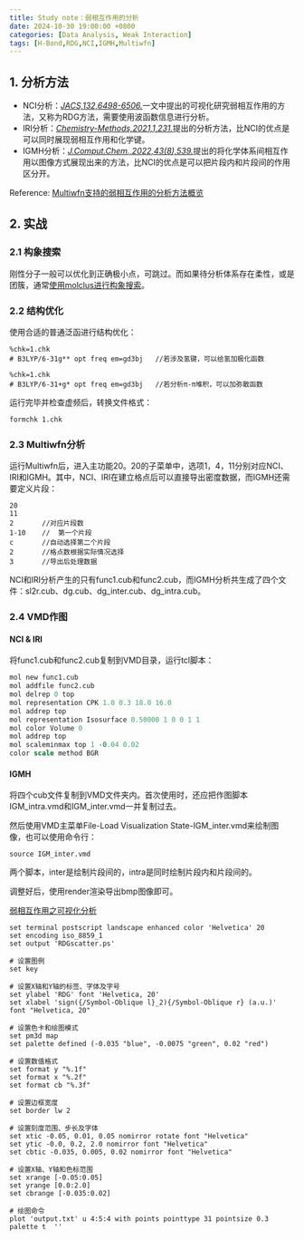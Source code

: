 ```yaml
---
title: Study note：弱相互作用的分析
date: 2024-10-30 19:00:00 +0800
categories: [Data Analysis, Weak Interaction]
tags: [H-Bond,RDG,NCI,IGMH,Multiwfn]     
---
```

## 1. 分析方法
- NCI分析：[*JACS,132,6498-6506.*](https://pubs.acs.org/doi/10.1021/ja100936w)一文中提出的可视化研究弱相互作用的方法，又称为RDG方法，需要使用波函数信息进行分析。
- IRI分析：[*Chemistry-Methods,2021,1,231.*](https://chemistry-europe.onlinelibrary.wiley.com/doi/10.1002/cmtd.202100007#)提出的分析方法，比NCI的优点是可以同时展现弱相互作用和化学键。
- IGMH分析：[*J.Comput.Chem.,2022,43(8),539.*](https://onlinelibrary.wiley.com/action/showCitFormats?doi=10.1002%2Fjcc.26812)提出的将化学体系间相互作用以图像方式展现出来的方法，比NCI的优点是可以把片段内和片段间的作用区分开。

Reference: [Multiwfn支持的弱相互作用的分析方法概览](http://sobereva.com/252)

## 2. 实战
### 2.1 构象搜索
刚性分子一般可以优化到正确极小点，可跳过。而如果待分析体系存在柔性，或是团簇，通常[使用molclus进行构象搜索](https://bane-dysta.github.io/posts/molclus/)。

### 2.2 结构优化
使用合适的普通泛函进行结构优化：
```
%chk=1.chk
# B3LYP/6-31g** opt freq em=gd3bj   //若涉及氢键，可以给氢加极化函数

%chk=1.chk
# B3LYP/6-31+g* opt freq em=gd3bj   //若分析π-π堆积，可以加弥散函数
```
运行完毕并检查虚频后，转换文件格式：
```bash
formchk 1.chk
```
### 2.3 Multiwfn分析
运行Multiwfn后，进入主功能20。20的子菜单中，选项1，4，11分别对应NCI、IRI和IGMH。其中，NCI、IRI在建立格点后可以直接导出密度数据，而IGMH还需要定义片段：
```
20
11
2       //对应片段数
1-10    //  第一个片段
c       //自动选择第二个片段
2       //格点数根据实际情况选择
3       //导出后处理数据
```
NCI和IRI分析产生的只有func1.cub和func2.cub，而IGMH分析共生成了四个文件：sl2r.cub、dg.cub、dg_inter.cub、dg_intra.cub。
### 2.4 VMD作图
#### NCI & IRI
将func1.cub和func2.cub复制到VMD目录，运行tcl脚本：
~~~tcl
mol new func1.cub
mol addfile func2.cub
mol delrep 0 top
mol representation CPK 1.0 0.3 18.0 16.0
mol addrep top
mol representation Isosurface 0.50000 1 0 0 1 1
mol color Volume 0
mol addrep top
mol scaleminmax top 1 -0.04 0.02
color scale method BGR
~~~

#### IGMH
将四个cub文件复制到VMD文件夹内。首次使用时，还应把作图脚本IGM_intra.vmd和IGM_inter.vmd一并复制过去。

然后使用VMD主菜单File-Load Visualization State-IGM_inter.vmd来绘制图像，也可以使用命令行：
```
source IGM_inter.vmd
```
两个脚本，inter是绘制片段间的，intra是同时绘制片段内和片段间的。

调整好后，使用render渲染导出bmp图像即可。

[弱相互作用之可视化分析](https://zhuanlan.zhihu.com/p/665460526)
```
set terminal postscript landscape enhanced color 'Helvetica' 20
set encoding iso_8859_1
set output 'RDGscatter.ps'

# 设置图例
set key

# 设置X轴和Y轴的标签、字体及字号
set ylabel 'RDG' font 'Helvetica, 20'
set xlabel 'sign({/Symbol-Oblique l}_2){/Symbol-Oblique r} (a.u.)' font "Helvetica, 20"

# 设置色卡和绘图模式
set pm3d map
set palette defined (-0.035 "blue", -0.0075 "green", 0.02 "red")

# 设置数值格式
set format y "%.1f"
set format x "%.2f"
set format cb "%.3f"

# 设置边框宽度
set border lw 2

# 设置刻度范围、步长及字体
set xtic -0.05, 0.01, 0.05 nomirror rotate font "Helvetica"
set ytic -0.0, 0.2, 2.0 nomirror font "Helvetica"
set cbtic -0.035, 0.005, 0.02 nomirror font "Helvetica"

# 设置X轴、Y轴和色标范围
set xrange [-0.05:0.05]
set yrange [0.0:2.0]
set cbrange [-0.035:0.02]

# 绘图命令
plot 'output.txt' u 4:5:4 with points pointtype 31 pointsize 0.3 palette t  ''
```


